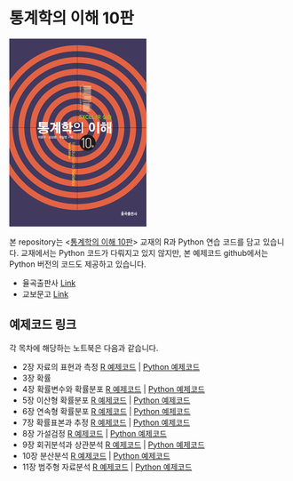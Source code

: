 # 통계학의 이해 10판 
![cover](2308160001_M1.jpg)

본 repository는 <[통계학의 이해 10판]([https://tensorflow.blog/kerasdl2/](http://www.yulgokbooks.co.kr/shop/book.php?ptype=view&prdcode=2308160001&catcode=&page=1&&grp=new))> 교재의 R과 Python 연습 코드를 담고 있습니다. 교재에서는 Python 코드가 다뤄지고 있지 않지만, 본 예제코드 github에서는 Python 버전의 코드도 제공하고 있습니다.

- 율곡출판사 [Link](http://www.yulgokbooks.co.kr/shop/book.php?ptype=view&prdcode=2308160001&catcode=&page=1&&grp=new#blist)
- 교보문고 [Link](https://product.kyobobook.co.kr/detail/S000208572891)

## 예제코드 링크
각 목차에 해당하는 노트북은 다음과 같습니다.

* 2장 자료의 표현과 측정 [R 예제코드](https://colab.research.google.com/github/ikwak2/StatBook/blob/master/ch2/2_9_R_prac.ipynb) | [Python 예제코드](https://colab.research.google.com/github/ikwak2/StatBook/blob/master/ch2/2_10_python_prac.ipynb)
* 3장 확률 
* 4장 확률변수와 확률분포 [R 예제코드](https://colab.research.google.com/github/ikwak2/StatBook/blob/master/ch4/4_9_R_prac.ipynb) | [Python 예제코드](https://colab.research.google.com/github/ikwak2/StatBook/blob/master/ch4/4_10_python_prac.ipynb)
* 5장 이산형 확률분포 [R 예제코드](https://colab.research.google.com/github/ikwak2/StatBook/blob/master/ch4/4_9_R_prac.ipynb) | [Python 예제코드](https://colab.research.google.com/github/ikwak2/StatBook/blob/master/ch4/4_10_python_prac.ipynb)
* 6장 연속형 확률분포 [R 예제코드](https://colab.research.google.com/github/ikwak2/StatBook/blob/master/ch5/5_8_R_prac.ipynb) | [Python 예제코드](https://colab.research.google.com/github/ikwak2/StatBook/blob/master/ch5/5_9_python_prac.ipynb)
* 7장 확률표본과 추정 [R 예제코드](https://colab.research.google.com/github/ikwak2/StatBook/blob/master/ch6/6_6_R_prac.ipynb) | [Python 예제코드](https://colab.research.google.com/github/ikwak2/StatBook/blob/master/ch6/6_7_python_prac.ipynb)
* 8장 가설검정 [R 예제코드](https://colab.research.google.com/github/ikwak2/StatBook/blob/master/ch8/8_10_R_prac.ipynb) | [Python 예제코드](https://colab.research.google.com/github/ikwak2/StatBook/blob/master/ch8/8_11_python_prac.ipynb)
* 9장 회귀분석과 상관분석 [R 예제코드](https://colab.research.google.com/github/ikwak2/StatBook/blob/master/ch9/9_7_R_prac.ipynb) | [Python 예제코드](https://colab.research.google.com/github/ikwak2/StatBook/blob/master/ch9/9_8_python_prac.ipynb)
* 10장 분산분석 [R 예제코드](https://colab.research.google.com/github/ikwak2/StatBook/blob/master/ch10/10_5_R_prac.ipynb) | [Python 예제코드](https://colab.research.google.com/github/ikwak2/StatBook/blob/master/ch10/10_6_python_prac.ipynb)
* 11장 범주형 자료분석 [R 예제코드](https://colab.research.google.com/github/ikwak2/StatBook/blob/master/ch11/11_5_R_prac.ipynb) | [Python 예제코드](https://colab.research.google.com/github/ikwak2/StatBook/blob/master/ch11/11_6_python_prac.ipynb)
